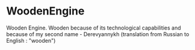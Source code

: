# WoodenEngine
Wooden Engine. Wooden because of its technological capabilities and because of my second name - Derevyannykh 
(translation from Russian to English : "wooden")
